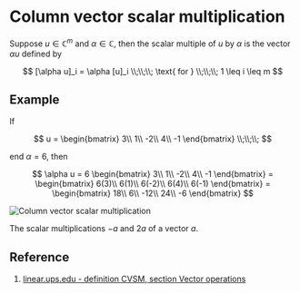 # Column vector scalar multiplication

Suppose $u \in \mathbb{C}^m$ and $\alpha \in \mathbb{C}$, then the scalar multiple of $u$ by $\alpha$ is the vector $\alpha u$ defined by

$$
[\alpha u]_i = \alpha [u]_i
\\;\\;\\;
\text{ for }
\\;\\;\\;
1 \leq i \leq m
$$

## Example

If

$$
u =
\begin{bmatrix}
    3\\
    1\\
    -2\\
    4\\
    -1
\end{bmatrix}
\\;\\;\\;
$$

end $\alpha = 6$, then

$$
\alpha u =
6
\begin{bmatrix}
    3\\
    1\\
    -2\\
    4\\
    -1
\end{bmatrix} =
\begin{bmatrix}
    6(3)\\
    6(1)\\
    6(-2)\\
    6(4)\\
    6(-1)
\end{bmatrix} =
\begin{bmatrix}
    18\\
    6\\
    -12\\
    24\\
    -6
\end{bmatrix}
$$

![Column vector scalar multiplication](https://upload.wikimedia.org/wikipedia/commons/1/1b/Scalar_multiplication_of_vectors2.svg)

The scalar multiplications $−a$ and $2 a$ of a vector $a$.

## Reference

1. [linear.ups.edu - definition CVSM, section Vector operations](http://linear.ups.edu/html/section-VO.html)